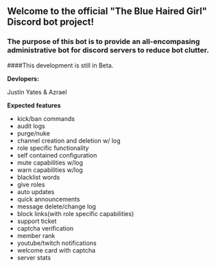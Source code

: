 ## Welcome to the official "The Blue Haired Girl" Discord bot project!

### The purpose of this bot is to provide an all-encompasing administrative bot for discord servers to reduce bot clutter.

####This development is still in Beta.

**Devlopers:**

Justin Yates & Azrael

**Expected features**

- kick/ban commands
- audit logs
- purge/nuke
- channel creation and deletion w/ log
- role specific functionality
- self contained configuration
- mute capabilities w/log
- warn capabilities w/log
- blacklist words
- give roles 
- auto updates
- quick announcements
- message delete/change log
- block links(with role specific capabilities)
- support ticket
- captcha verification
- member rank
- youtube/twitch notifications
- welcome card with captcha
- server stats

